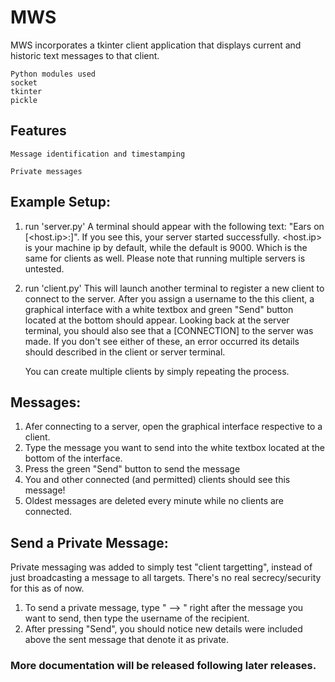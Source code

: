 # MWS
MWS incorporates a tkinter client application that displays current and historic text messages to that client. 

    Python modules used
    socket
    tkinter
    pickle

## Features
    Message identification and timestamping

    Private messages
    
    
## Example Setup:
  1) run 'server.py'
        A terminal should appear with the following text: "Ears on [<host.ip>:<port>]". If you see this, your server started successfully.
        <host.ip> is your machine ip by default, while the default <port> is 9000. Which is the same for clients as well.
        Please note that running multiple servers is untested.
  2) run 'client.py'
        This will launch another terminal to register a new client to connect to the server.
        After you assign a username to the this client, a graphical interface with a white textbox and green "Send" button located at the bottom should appear.
        Looking back at the server terminal, you should also see that a [CONNECTION] to the server was made.
        If you don't see either of these, an error occurred its details should described in the client or server terminal.

        You can create multiple clients by simply repeating the process.
        
## Messages:
  1. Afer connecting to a server, open the graphical interface respective to a client.
  2. Type the message you want to send into the white textbox located at the bottom of the interface.
  3. Press the green "Send" button to send the message
  4. You and other connected (and permitted) clients should see this message!
  5. Oldest messages are deleted every minute while no clients are connected.
  
## Send a Private Message:
  Private messaging was added to simply test "client targetting", instead of just broadcasting a message to all targets. There's no real secrecy/security for this as of now. 
  
  1. To send a private message, type " --> " right after the message you want to send, then type the username of the recipient.
  2. After pressing "Send", you should notice new details were included above the sent message that denote it as private.
  
### More documentation will be released following later releases.
  
        
